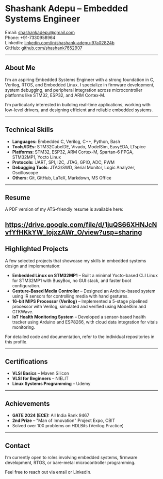 # Shashank Adepu – Embedded Systems Engineer

Email: shashankadepu@gmail.com  
Phone: +91-7330958964  
LinkedIn: [linkedin.com/in/shashank-adepu-97a02824b](https://www.linkedin.com/in/shashank-a-97a02824b/)  
GitHub: [github.com/shashank7652907](https://github.com/shashank7652907)

---

## About Me

I’m an aspiring Embedded Systems Engineer with a strong foundation in C, Verilog, RTOS, and Embedded Linux. I specialize in firmware development, system debugging, and peripheral integration across microcontroller platforms like STM32, ESP32, and ARM Cortex-M.

I’m particularly interested in building real-time applications, working with low-level drivers, and designing efficient and reliable embedded systems.

---

## Technical Skills

- **Languages:** Embedded C, Verilog, C++, Python, Bash  
- **Tools/IDEs:** STM32CubeIDE, Vivado, ModelSim, EasyEDA, LTspice  
- **Platforms:** STM32, ESP32, ARM Cortex-M, Spartan-6 FPGA, STM32MP1, Yocto Linux  
- **Protocols:** UART, SPI, I2C, JTAG, GPIO, ADC, PWM  
- **Debugging Tools:** JTAG/SWD, Serial Monitor, Logic Analyzer, Oscilloscope  
- **Others:** Git, GitHub, LaTeX, Markdown, MS Office

---

## Resume

A PDF version of my ATS-friendly resume is available here:

https://drive.google.com/file/d/1juQS66XHNJcNvfYfHKkYW_IojxzAWr_O/view?usp=sharing
---

## Highlighted Projects

A few selected projects that showcase my skills in embedded systems design and implementation:

- **Embedded Linux on STM32MP1** – Built a minimal Yocto-based CLI Linux for STM32MP1 with BusyBox, no GUI stack, and faster boot configuration.
- **Gesture-Based Media Controller** – Designed an Arduino-based system using IR sensors for controlling media with hand gestures.
- **16-bit MIPS Processor (Verilog)** – Implemented a 5-stage pipelined processor with Verilog, simulated and verified using ModelSim and GTKWave.
- **IoT Health Monitoring System** – Developed a sensor-based health tracker using Arduino and ESP8266, with cloud data integration for vitals monitoring.

For detailed code and documentation, refer to the individual repositories in this profile.

---

## Certifications

- **VLSI Basics** – Maven Silicon  
- **VLSI for Beginners** – NIELIT  
- **Linux Systems Programming** – Udemy

---

## Achievements

- **GATE 2024 (ECE):** All India Rank 9467  
- **2nd Prize** – "Man of Innovation" Project Expo, CBIT  
- Solved over 100 problems on HDLBits (Verilog Practice)

---

## Contact

I’m currently open to roles involving embedded systems, firmware development, RTOS, or bare-metal microcontroller programming.

Feel free to reach out via email or LinkedIn.

